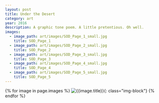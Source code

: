 ```yaml
---
layout: post
title: Under the Desert
category: art
year: 2016
description: A graphic tone poem. A little pretentious. Oh well.
images:
  - image_path: art/images/SOD_Page_1_small.jpg
    title: SOD_Page_1
  - image_path: art/images/SOD_Page_2_small.jpg
    title: SOD_Page_2
  - image_path: art/images/SOD_Page_3_small.jpg
    title: SOD_Page_3
  - image_path: art/images/SOD_Page_4_small.jpg
    title: SOD_Page_4
  - image_path: art/images/SOD_Page_5_small.jpg
    title: SOD_Page_5
---
```


{% for image in page.images %}
  ![{{image.title}}]({{site.baseurl}}/{{image.image_path}}){: class="img-block"}
{% endfor %}
